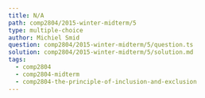 ```yaml
---
title: N/A
path: comp2804/2015-winter-midterm/5
type: multiple-choice
author: Michiel Smid
question: comp2804/2015-winter-midterm/5/question.ts
solution: comp2804/2015-winter-midterm/5/solution.md
tags:
  - comp2804
  - comp2804-midterm
  - comp2804-the-principle-of-inclusion-and-exclusion
---
```


